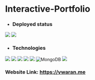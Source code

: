 # Interactive-Portfolio

* ### Deployed status

<img src="https://img.shields.io/badge/Netlify-00C7B7?style=for-the-badge&logo=netlify&logoColor=white" />  <img src="https://img.shields.io/badge/Render-46E3B7?style=for-the-badge&logo=render&logoColor=white" />

* ### Technologies

<img src="https://img.shields.io/badge/React-20232A?style=for-the-badge&logo=react&logoColor=61DAFB" />  <img src="https://img.shields.io/badge/React_Router-CA4245?style=for-the-badge&logo=react-router&logoColor=white" />  <img src="https://img.shields.io/badge/Redux-593D88?style=for-the-badge&logo=redux&logoColor=white" />  <img src="https://img.shields.io/badge/Express%20js-000000?style=for-the-badge&logo=express&logoColor=white"/>  <img src="https://img.shields.io/badge/Node%20js-339933?style=for-the-badge&logo=nodedotjs&logoColor=white" /> ![MongoDB](https://img.shields.io/badge/MongoDB-%234ea94b.svg?style=for-the-badge&logo=mongodb&logoColor=white) <img src="https://img.shields.io/badge/Bootstrap-563D7C?style=for-the-badge&logo=bootstrap&logoColor=white" /> 

### Website Link: https://vwaran.me
